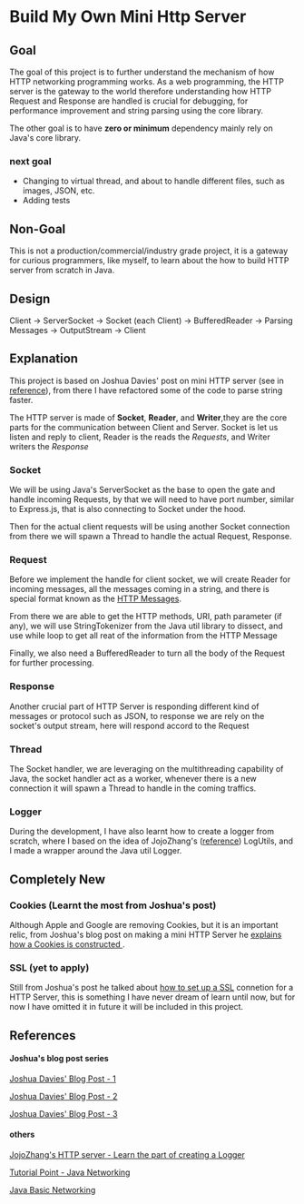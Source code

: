 # Build My Own Mini Http Server

## Goal
The goal of this project is to further understand the mechanism of how HTTP networking programming works.
As a web programming, the HTTP server is the gateway to the world therefore understanding 
how HTTP Request and Response are handled is crucial for debugging, 
for performance improvement and string parsing using the core library.

The other goal is to have **zero or minimum** dependency mainly rely on Java's core library.

### next goal
- Changing to virtual thread, and about to handle different files, such as images, JSON, etc.
- Adding tests

## Non-Goal
This is not a production/commercial/industry grade project, it is a gateway for curious programmers, like myself, to learn about the how to build HTTP server from scratch in Java.

## Design
Client -> ServerSocket -> Socket (each Client) -> BufferedReader -> Parsing Messages -> OutputStream -> Client

## Explanation
This project is based on Joshua Davies' post on mini HTTP server (see in [reference](#references)), from there I have refactored some of the code to parse string faster.

The HTTP server is made of **Socket**, **Reader**, and **Writer**,they are the core parts for the communication between Client and Server.
Socket is let us listen and reply to client, Reader is the reads the *Requests*, and Writer writers the *Response*

### Socket
We will be using Java's ServerSocket as the base to open the gate and handle incoming Requests, by that we will need to have port number,
similar to Express.js, that is also connecting to Socket under the hood.

Then for the actual client requests will be using another Socket connection from there we will spawn a Thread to handle the actual Request, Response.

### Request
Before we implement the handle for client socket, we will create Reader for incoming messages,
all the messages coming in a string, and there is special format known as the [HTTP Messages]("https://developer.mozilla.org/en-US/docs/Web/HTTP/Messages#http_requests).

From there we are able to get the HTTP methods, URI, path parameter (if any),
we will use StringTokenizer from the Java util library to dissect, and use while loop to get all reat of the information from the HTTP Message

Finally, we also need a BufferedReader to turn all the body of the Request for further processing. 
### Response
Another crucial part of HTTP Server is responding different kind of messages or protocol such as JSON, to response we are rely on the socket's output stream,
here will respond accord to the Request

### Thread
The Socket handler, we are leveraging on the multithreading capability of Java, the socket handler act as a worker, 
whenever there is a new connection it will spawn a Thread to handle in the coming traffics.

### Logger
During the development, I have also learnt how to create a logger from scratch, where I based on the idea of JojoZhang's ([reference](#references)) LogUtils, and I made a wrapper around the Java util Logger.

[//]: # (### GET)

[//]: # (### POST)

[//]: # (### Keep-Alive)

## Completely New
### Cookies (Learnt the most from Joshua's post)
Although Apple and Google are removing Cookies, but it is an important relic, 
from Joshua's blog post on making a mini HTTP Server he [explains how a Cookies is constructed ](https://commandlinefanatic.com/cgi-bin/showarticle.cgi?article=art078).

### SSL (yet to apply)
Still from Joshua's post he talked about [how to set up a SSL](https://commandlinefanatic.com/cgi-bin/showarticle.cgi?article=art077) 
connetion for a HTTP Server, this is something I have never dream of learn until now, but for now I have omitted it in future it will be included in this project. 


## References
#### Joshua's blog post series
[Joshua Davies' Blog Post - 1](https://commandlinefanatic.com/cgi-bin/showarticle.cgi?article=art076)

[Joshua Davies' Blog Post - 2](https://commandlinefanatic.com/cgi-bin/showarticle.cgi?article=art077)

[Joshua Davies' Blog Post - 3](https://commandlinefanatic.com/cgi-bin/showarticle.cgi?article=art078)

#### others
[JojoZhang's HTTP server - Learn the part of creating a Logger ](https://jojozhuang.github.io/programming/building-web-server-with-java-socket/)

[Tutorial Point - Java Networking](https://www.tutorialspoint.com/java/java_socket_programming.htm)

[Java Basic Networking](https://docs.oracle.com/javase/tutorial/networking/overview/networking.html)